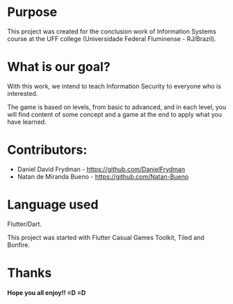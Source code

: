 # Purpose

This project was created for the conclusion work of Information Systems course at the UFF college (Universidade Federal Fluminense - RJ/Brazil).

# What is our goal?

With this work, we intend to teach Information Security to everyone who is interested.

The game is based on levels, from basic to advanced, and in each level, you will find content of some concept and a game at the end to apply what you have learned.

# Contributors:
- Daniel David Frydman - https://github.com/DanielFrydman
- Natan de Miranda Bueno - https://github.com/Natan-Bueno

# Language used
Flutter/Dart.

This project was started with Flutter Casual Games Toolkit, Tiled and Bonfire.

# Thanks
#### Hope you all enjoy!! =D =D
